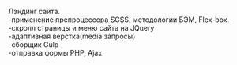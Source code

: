 Лэндинг сайта. <br>
-применение препроцессора SCSS, методологии БЭМ, Flex-box.<br>
-скролл страницы и меню сайта на JQuery <br>
-адаптивная верстка(media запросы) <br>
-сборщик Gulp <br>
-отправка формы PHP, Ajax <br>
